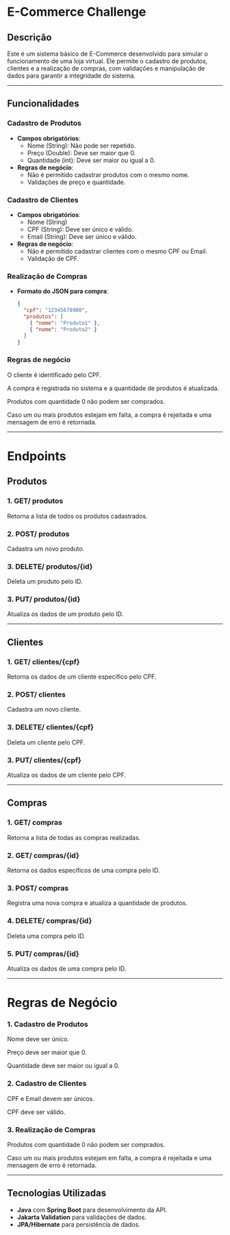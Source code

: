 # E-Commerce Challenge

## Descrição
Este é um sistema básico de E-Commerce desenvolvido para simular o funcionamento de uma loja virtual. Ele permite o cadastro de produtos, clientes e a realização de compras, com validações e manipulação de dados para garantir a integridade do sistema.

---

## Funcionalidades

### Cadastro de Produtos
- **Campos obrigatórios**:
    - Nome (String): Não pode ser repetido.
    - Preço (Double): Deve ser maior que 0.
    - Quantidade (int): Deve ser maior ou igual a 0.
- **Regras de negócio**:
    - Não é permitido cadastrar produtos com o mesmo nome.
    - Validações de preço e quantidade.

### Cadastro de Clientes
- **Campos obrigatórios**:
    - Nome (String)
    - CPF (String): Deve ser único e válido.
    - Email (String): Deve ser único e válido.
- **Regras de negócio**:
    - Não é permitido cadastrar clientes com o mesmo CPF ou Email.
    - Validação de CPF.

### Realização de Compras
- **Formato do JSON para compra**:
  ```json
  {
    "cpf": "12345678900",
    "produtos": [
      { "nome": "Produto1" },
      { "nome": "Produto2" }
    ]
  } 
  ```
  
### Regras de negócio
O cliente é identificado pelo CPF.

A compra é registrada no sistema e a quantidade de produtos é atualizada.

Produtos com quantidade 0 não podem ser comprados.

Caso um ou mais produtos estejam em falta, a compra é rejeitada e uma mensagem de erro é retornada.

---
# Endpoints
## Produtos
### 1. GET/ produtos
Retorna a lista de todos os produtos cadastrados.

### 2. POST/ produtos
Cadastra um novo produto.

### 3. DELETE/ produtos/{id}
Deleta um produto pelo ID.

### 3. PUT/ produtos/{id}
Atualiza os dados de um produto pelo ID.

---
## Clientes
### 1. GET/ clientes/{cpf}
Retorna os dados de um cliente específico pelo CPF.

### 2. POST/ clientes
Cadastra um novo cliente.

### 3. DELETE/ clientes/{cpf}
Deleta um cliente pelo CPF.

### 3. PUT/ clientes/{cpf}
Atualiza os dados de um cliente pelo CPF.

---
## Compras
### 1. GET/ compras
Retorna a lista de todas as compras realizadas.

### 2. GET/ compras/{id}
Retorna os dados específicos de uma compra pelo ID.

### 3. POST/ compras
Registra uma nova compra e atualiza a quantidade de produtos.

### 4. DELETE/ compras/{id}
Deleta uma compra pelo ID.

### 5. PUT/ compras/{id}
Atualiza os dados de uma compra pelo ID.

---
# Regras de Negócio
### 1. Cadastro de Produtos
Nome deve ser único.

Preço deve ser maior que 0.

Quantidade deve ser maior ou igual a 0.

### 2. Cadastro de Clientes
CPF e Email devem ser únicos.

CPF deve ser válido.

### 3. Realização de Compras
Produtos com quantidade 0 não podem ser comprados.

Caso um ou mais produtos estejam em falta, a compra é rejeitada e uma mensagem de erro é retornada.

---
## Tecnologias Utilizadas
- **Java** com **Spring Boot** para desenvolvimento da API.
- **Jakarta Validation** para validações de dados.
- **JPA/Hibernate** para persistência de dados.